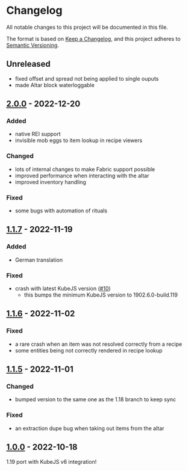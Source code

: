 # Changelog

All notable changes to this project will be documented in this file.

The format is based on [Keep a Changelog],
and this project adheres to [Semantic Versioning].

## Unreleased
- fixed offset and spread not being applied to single ouputs
- made Altar block waterloggable

## [2.0.0] - 2022-12-20

### Added
- native REI support
- invisible mob eggs to item lookup in recipe viewers

### Changed
- lots of internal changes to make Fabric support possible
- improved performance when interacting with the altar
- improved inventory handling

### Fixed
- some bugs with automation of rituals

## [1.1.7] - 2022-11-19

### Added
- German translation

### Fixed
- crash with latest KubeJS version ([#10])
  - this bumps the minimum KubeJS version to 1902.6.0-build.119

<!-- Links -->
[#10]: https://github.com/AlmostReliable/summoningrituals/pull/10

## [1.1.6] - 2022-11-02

### Fixed
- a rare crash when an item was not resolved correctly from a recipe
- some entities being not correctly rendered in recipe lookup

## [1.1.5] - 2022-11-01

### Changed
- bumped version to the same one as the 1.18 branch to keep sync

### Fixed
- an extraction dupe bug when taking out items from the altar

## [1.0.0] - 2022-10-18

1.19 port with KubeJS v6 integration!

<!-- Links -->
[keep a changelog]: https://keepachangelog.com/en/1.0.0/
[semantic versioning]: https://semver.org/spec/v2.0.0.html

<!-- Versions -->
[2.0.0]: https://github.com/AlmostReliable/summoningrituals/releases/tag/v1.19-forge-2.0.0
[1.1.7]: https://github.com/AlmostReliable/summoningrituals/releases/tag/v1.19-1.1.7
[1.1.6]: https://github.com/AlmostReliable/summoningrituals/releases/tag/v1.19-1.1.6
[1.1.5]: https://github.com/AlmostReliable/summoningrituals/releases/tag/v1.19-1.1.5
[1.0.0]: https://github.com/AlmostReliable/summoningrituals/releases/tag/v1.19-1.0.0
